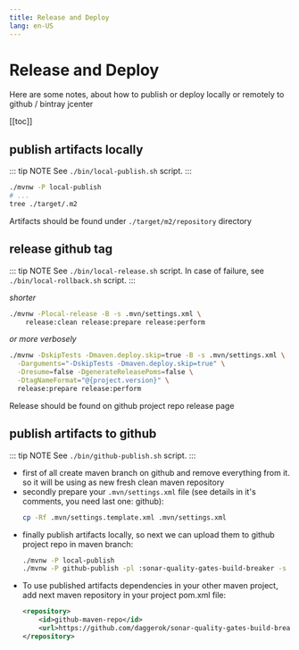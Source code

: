 ```yaml
---
title: Release and Deploy
lang: en-US
---
```


# Release and Deploy
Here are some notes, about how to publish or deploy locally or remotely to github / bintray jcenter 

[[toc]]

## publish artifacts locally

::: tip NOTE
See `./bin/local-publish.sh` script.
:::

```bash
./mvnw -P local-publish
# ...
tree ./target/.m2
```

Artifacts should be found under `./target/m2/repository` directory

## release github tag

::: tip NOTE
See `./bin/local-release.sh` script.
In case of failure, see `./bin/local-rollback.sh` script. 
:::

_shorter_

```bash
./mvnw -Plocal-release -B -s .mvn/settings.xml \
    release:clean release:prepare release:perform
```

_or more verbosely_

```bash
./mvnw -DskipTests -Dmaven.deploy.skip=true -B -s .mvn/settings.xml \
  -Darguments="-DskipTests -Dmaven.deploy.skip=true" \
  -Dresume=false -DgenerateReleasePoms=false \
  -DtagNameFormat="@{project.version}" \
  release:prepare release:perform
```

Release should be found on github project repo release page

## publish artifacts to github

::: tip NOTE
See `./bin/github-publish.sh` script.
:::

* first of all create maven branch on github and remove everything from it. so it will be using as new fresh clean maven
repository
* secondly prepare your `.mvn/settings.xml` file (see details in it's comments, you need last one: github):
  ```bash
  cp -Rf .mvn/settings.template.xml .mvn/settings.xml
  ```
* finally publish artifacts locally, so next we can upload them to github project repo in maven branch:
  ```bash
  ./mvnw -P local-publish
  ./mvnw -P github-publish -pl :sonar-quality-gates-build-breaker -s .mvn/settings.xml 
  ```
* To use published artifacts dependencies in your other maven project, add next maven repository in your project pom.xml
  file:
  ```xml
  <repository>
      <id>github-maven-repo</id>
      <url>https://github.com/daggerok/sonar-quality-gates-build-breaker/tree/maven/</url>
  </repository>
  ```
